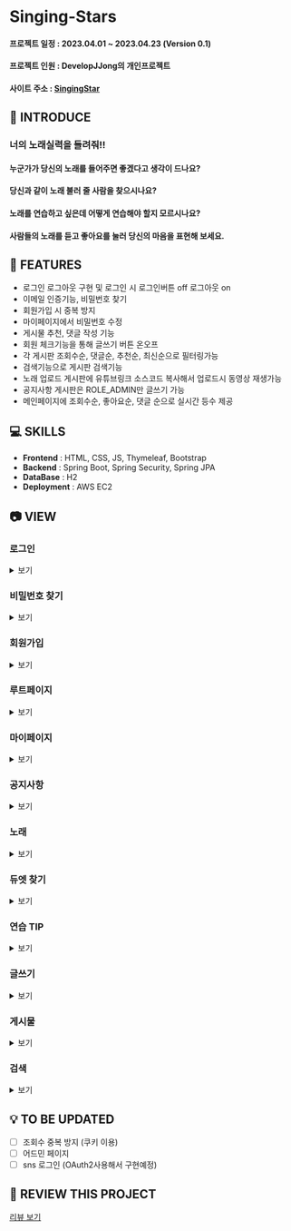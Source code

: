 # Singing-Stars
#### 프로젝트 일정 : 2023.04.01 ~ 2023.04.23 (Version 0.1)
#### 프로젝트 인원 : DevelopJJong의 개인프로젝트
#### 사이트 주소 : [SingingStar](http://singingstar.duckdns.org)

## 🎀 INTRODUCE
### 너의 노래실력을 들려줘!!

#### 누군가가 당신의 노래를 들어주면 좋겠다고 생각이 드나요?
#### 당신과 같이 노래 불러 줄 사람을 찾으시나요?
#### 노래를 연습하고 싶은데 어떻게 연습해야 할지 모르시나요?
#### 사람들의 노래를 듣고 좋아요를 눌러 당신의 마음을 표현해 보세요.


## 📌 FEATURES

* 로그인 로그아웃 구현 및 로그인 시 로그인버튼 off 로그아웃 on
* 이메일 인증기능, 비밀번호 찾기
* 회원가입 시 중복 방지
* 마이페이지에서 비밀번호 수정
* 게시물 추천, 댓글 작성 기능
* 회원 체크기능을 통해 글쓰기 버튼 온오프
* 각 게시판 조회수순, 댓글순, 추천순, 최신순으로 필터링가능
* 검색기능으로 게시판 검색기능
* 노래 업로드 게시판에 유튜브링크 소스코드 복사해서 업로드시 동영상 재생가능
* 공지사항 게시판은 ROLE_ADMIN만 글쓰기 가능
* 메인페이지에 조회수순, 좋아요순, 댓글 순으로 실시간 등수 제공


## 💻 SKILLS

* **Frontend** : HTML, CSS, JS, Thymeleaf, Bootstrap 
* **Backend** : Spring Boot, Spring Security, Spring JPA
* **DataBase** : H2
* **Deployment** : AWS EC2

## 📷 VIEW
### 로그인
<details>
<summary>보기</summary>
<div markdown="1">
<img src = "https://user-images.githubusercontent.com/101362306/233815017-01871b32-90ca-4802-a827-240e41557d83.jpg">
</div>
</details>


### 비밀번호 찾기
<details>
<summary>보기</summary>
<div markdown="1">
<img src = "https://user-images.githubusercontent.com/101362306/233815064-fa2440b6-e452-4348-bdeb-33b0e6413bda.jpg">

</div>
</details>

### 회원가입
<details>
<summary>보기</summary>
<div markdown="1">
<img src = "https://user-images.githubusercontent.com/101362306/233815203-2db93064-de3c-4bfa-b9cd-fee74e35725e.jpg">
</div>
</details>

### 루트페이지
<details>
<summary>보기</summary>
<div markdown="1">
<img src = "https://user-images.githubusercontent.com/101362306/233815844-b61647c5-272e-4937-8b81-2f2e7ea873c3.jpg">
</div>
</details>

### 마이페이지
<details>
<summary>보기</summary>
<div markdown="1">
<img src = "https://user-images.githubusercontent.com/101362306/233815977-448ccb38-3708-4f43-ac51-47496714ed95.jpg">
</div>
</details>

### 공지사항
<details>
<summary>보기</summary>
<div markdown="1">
<img src = "https://user-images.githubusercontent.com/101362306/233815196-7794b6de-262f-4100-b804-ef131acdb8ee.jpg">
</div>
</details>

### 노래
<details>
<summary>보기</summary>
<div markdown="1">
<img src = "https://user-images.githubusercontent.com/101362306/233815189-3164ac17-bd9d-4765-99ec-4d7732a4f8c3.jpg">
</div>
</details>

### 듀엣 찾기
<details>
<summary>보기</summary>
<div markdown="1">
<img src = "https://user-images.githubusercontent.com/101362306/233815174-7e971662-f3ae-4c9c-add8-3d8460c4f5d8.jpg">
</div>
</details>


### 연습 TIP
<details>
<summary>보기</summary>
<div markdown="1">
<img src = "https://user-images.githubusercontent.com/101362306/233815165-60a78daa-22f2-4eda-ba4c-6bed7f190009.jpg">
</div>
</details>


### 글쓰기
<details>
<summary>보기</summary>
<div markdown="1">
<img src = "https://user-images.githubusercontent.com/101362306/233815138-f3e02b20-60a5-4a20-ad90-1dd92a830d8b.jpg">
</div>
</details>


### 게시물
<details>
<summary>보기</summary>
<div markdown="1">
<img src = "https://user-images.githubusercontent.com/101362306/233815123-8308c3de-7ea8-416d-a6ca-c9e13e6dda2b.jpg">
<img src = "https://user-images.githubusercontent.com/101362306/233815906-6885f37f-c817-4b18-9652-954a81596423.jpg">
<img src = "https://user-images.githubusercontent.com/101362306/233815926-eecd811a-ad00-4347-b658-775332ee6fee.jpg">
</div>
</details>


### 검색
<details>
<summary>보기</summary>
<div markdown="1">
<img src = "https://user-images.githubusercontent.com/101362306/233815107-f1d8f049-3172-4238-b62b-3fcaadac727b.jpg">
</div>
</details>



## 💡 TO BE UPDATED
- [ ] 조회수 중복 방지 (쿠키 이용)
- [ ] 어드민 페이지
- [ ] sns 로그인 (OAuth2사용해서 구현예정)

## 📃 REVIEW THIS PROJECT
[리뷰 보기](https://jjdevelop.tistory.com/53)
